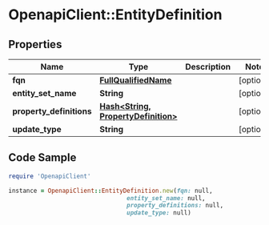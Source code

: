 # OpenapiClient::EntityDefinition

## Properties

Name | Type | Description | Notes
------------ | ------------- | ------------- | -------------
**fqn** | [**FullQualifiedName**](FullQualifiedName.md) |  | [optional] 
**entity_set_name** | **String** |  | [optional] 
**property_definitions** | [**Hash&lt;String, PropertyDefinition&gt;**](PropertyDefinition.md) |  | [optional] 
**update_type** | **String** |  | [optional] 

## Code Sample

```ruby
require 'OpenapiClient'

instance = OpenapiClient::EntityDefinition.new(fqn: null,
                                 entity_set_name: null,
                                 property_definitions: null,
                                 update_type: null)
```


